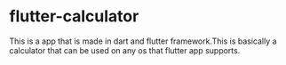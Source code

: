 # flutter-calculator
This is a app that is made in dart and flutter framework.This is basically a calculator that can be used on any os that flutter app supports.
